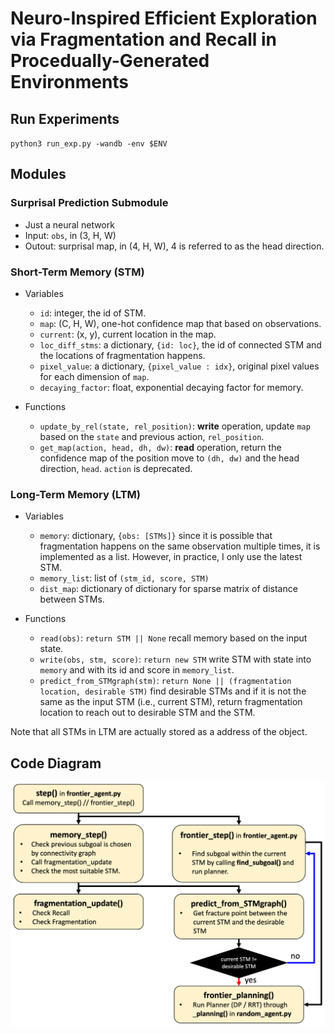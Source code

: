 # Neuro-Inspired Efficient Exploration via Fragmentation and Recall in Procedually-Generated Environments

## Run Experiments
`python3 run_exp.py -wandb -env $ENV`


## Modules

### Surprisal Prediction Submodule
* Just a neural network
* Input: `obs`, in (3, H, W)
* Outout: surprisal map, in (4, H, W), 4 is referred to as the head direction.

### Short-Term Memory (STM)
* Variables

  * `id`: integer, the id of STM.
  * `map`: (C, H, W), one-hot confidence map that based on observations. 
  * `current`: (x, y), current location in the map.
  * `loc_diff_stms`: a dictionary, `{id: loc}`, the id of connected STM and the locations of fragmentation happens.
  * `pixel_value`: a dictionary, `{pixel_value : idx}`, original pixel values for each dimension of `map`.
  * `decaying_factor`: float, exponential decaying factor for memory.

* Functions
  * `update_by_rel(state, rel_position)`: **write** operation, update `map` based on the `state` and previous action, `rel_position`.
  * `get_map(action, head, dh, dw)`: **read** operation, return the confidence map of the position move to `(dh, dw)` and the head direction, `head`. `action` is deprecated.

### Long-Term Memory (LTM)
* Variables
  * `memory`: dictionary, `{obs: [STMs]}` since it is possible that fragmentation happens on the same observation multiple times, it is implemented as a list. However, in practice, I only use the latest STM.
  * `memory_list`: list of `(stm_id, score, STM)`
  * `dist_map`: dictionary of dictionary for sparse matrix of distance between STMs. 

* Functions
  * `read(obs)`: `return STM || None` recall memory based on the input state.
  * `write(obs, stm, score)`: `return new STM` write STM with state into `memory` and with its id and score in `memory_list`.
  * `predict_from_STMgraph(stm)`: `return None || (fragmentation location, desirable STM)` find desirable STMs and if it is not the same as the input STM (i.e., current STM), return fragmentation location to reach out to desirable STM and the STM.

Note that all STMs in LTM are actually stored as a address of the object.

## Code Diagram
![](assets/diagram.png)
